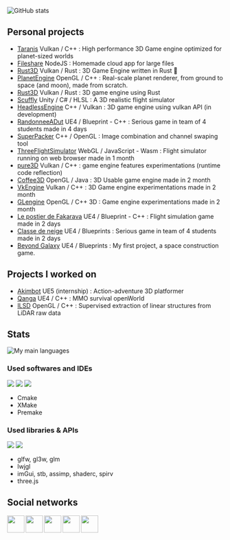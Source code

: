 

![GitHub stats](https://github-readme-stats.vercel.app/api?username=PierreEVEN&hide_border=true&count_private=true&show_icons=true&theme=dark)


## Personal projects

- [Taranis](https://github.com/PierreEVEN/Taranis) Vulkan / C++ : High performance 3D Game engine optimized for planet-sized worlds
- [Fileshare](https://github.com/PierreEVEN/Fileshare) NodeJS : Homemade cloud app for large files 
- [Rust3D](https://github.com/PierreEVEN/Rust3D) Vulkan / Rust : 3D Game Engine written in Rust 🚀 
- [PlanetEngine](https://github.com/PierreEVEN/PlanetEngine) OpenGL / C++ : Real-scale planet renderer, from ground to space (and moon), made from scratch.
- [Rust3D](https://github.com/PierreEVEN/Rust3D) Vulkan / Rust : 3D game engine using Rust
- [Scuffly](https://github.com/PierreEVEN/Scuffly) Unity / C# / HLSL : A 3D realistic flight simulator
- [HeadlessEngine](https://github.com/PierreEVEN/HeadlessEngine) C++ / Vulkan : 3D game engine using vulkan API (in development)
- [RandonneeADut](https://git.unistra.fr/la-barre-oblique/randonneeadut) UE4 / Blueprint - C++ : Serious game in team of 4 students made in 4 days
- [SuperPacker](https://github.com/PierreEVEN/SuperPacker) C++ / OpenGL : Image combination and channel swaping tool
- [ThreeFlightSimulator](https://github.com/PierreEVEN/ThreeFlightSimulator) WebGL / JavaScript - Wasm : Flight simulator running on web browser made in 1 month
- [pure3D](https://github.com/PierreEVEN/pure3D) Vulkan / C++ : game engine features experimentations (runtime code reflection)
- [Coffee3D](https://github.com/PierreEVEN/Coffee3D) OpenGL / Java : 3D Usable game engine made in 2 month
- [VkEngine](https://github.com/PierreEVEN/Engine) Vulkan / C++ : 3D Game engine experimentations made in 2 month
- [GLengine](https://github.com/PierreEVEN/GLEngine) OpenGL / C++ 3D : Game engine experimentations made in 2 month
- [Le postier de Fakarava](https://github.com/PierreEVEN/LePostierDeFakarava) UE4 / Blueprint - C++ : Flight simulation game made in 2 days
- [Classe de neige](https://github.com/PierreEVEN/ClasseDeNeige) UE4 / Blueprints : Serious game in team of 4 students made in 2 days
- [Beyond Galaxy](https://discord.gg/rkS6f29tAP) UE4 / Blueprints : My first project, a space construction game.

## Projects I worked on
- [Akimbot](https://store.steampowered.com/app/1843540/Akimbot/) UE5 (internship) : Action-adventure 3D platformer
- [Qanga](https://qanga.iolacorp.com/) UE4 / C++ : MMO survival openWorld
- [ILSD](https://github.com/evenp/ILSD) OpenGL / C++ : Supervised extraction of linear structures from LiDAR raw data



## Stats

![My main languages](https://github-readme-stats.vercel.app/api/top-langs/?username=PierreEVEN&hide_border=true&hide=stars&theme=dark&show_icons=true&langs_count=6)

### Used softwares and IDEs
![](https://img.icons8.com/color/50/000000/visual-studio-2019.png) 
![](https://img.icons8.com/color/50/000000/intellij-idea.png) 
![](https://img.icons8.com/ios-filled/50/000000/unreal-engine.png)  

- Cmake
- XMake
- Premake

### Used libraries & APIs
![](https://imgur.com/JYWaId7.png) ![](https://imgur.com/0PW1XTZ.png)

- glfw, gl3w, glm
- lwjgl
- imGui, stb, assimp, shaderc, spirv
- three.js

## Social networks

<a href="https://bsky.app/profile/pierredev.bsky.social"><img src="https://upload.wikimedia.org/wikipedia/commons/thumb/7/7a/Bluesky_Logo.svg/1200px-Bluesky_Logo.svg.png" align="left" width="40" ></a>
<a href="https://www.linkedin.com/in/pierre-even-a44271197/"><img src="https://img.icons8.com/fluent/50/000000/linkedin.png?raw=true" align="left" width="40" ></a>
<a href="https://discord.gg/82AGNXw"><img src="https://img.icons8.com/color/48/000000/discord-logo.png?raw=true" align="left" width="40" ></a>
<a href="https://www.youtube.com/channel/UCpKW2uF9wbCsqMeTuHugijw"><img src="https://img.icons8.com/color/48/000000/youtube.png?raw=true" align="left" width="40" ></a>
<a href="https://www.facebook.com/profile.php?id=100012040879211"><img src="https://img.icons8.com/fluent/50/000000/facebook-new.png?raw=true" align="left" width="40" ></a>

<!--
sources : Icons by icon8 : https://icons8.com/
--!>
